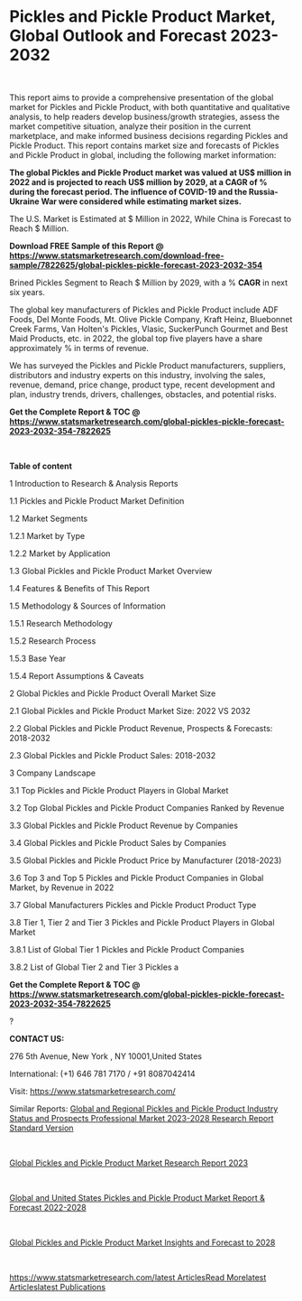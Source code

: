 <h1>Pickles and Pickle Product Market, Global Outlook and Forecast 2023-2032</h1><br/><p>This report aims to provide a comprehensive presentation of the global market for Pickles and Pickle Product, with both quantitative and qualitative analysis, to help readers develop business/growth strategies, assess the market competitive situation, analyze their position in the current marketplace, and make informed business decisions regarding Pickles and Pickle Product. This report contains market size and forecasts of Pickles and Pickle Product in global, including the following market information:</p>
 
 
 
 <p><strong>The global Pickles and Pickle Product market was valued at US$ million in 2022 and is projected to reach US$ million by 2029, at a <strong>CAGR</strong> of % during the forecast period. The influence of COVID-19 and the Russia-Ukraine War were considered while estimating market sizes.</strong></p>
 
 
 
 <p>The U.S. Market is Estimated at $ Million in 2022, While China is Forecast to Reach $ Million.</p>
 
 
 
 <p><strong>Download FREE Sample of this Report @ <a href="https://www.statsmarketresearch.com/download-free-sample/7822625/global-pickles-pickle-forecast-2023-2032-354">https://www.statsmarketresearch.com/download-free-sample/7822625/global-pickles-pickle-forecast-2023-2032-354</a></strong></p>
 
 
 
 <p>Brined Pickles Segment to Reach $ Million by 2029, with a % <strong>CAGR</strong> in next six years.</p>
 
 
 
 <p>The global key manufacturers of Pickles and Pickle Product include ADF Foods, Del Monte Foods, Mt. Olive Pickle Company, Kraft Heinz, Bluebonnet Creek Farms, Van Holten&#39;s Pickles, Vlasic, SuckerPunch Gourmet and Best Maid Products, etc. in 2022, the global top five players have a share approximately % in terms of revenue.</p>
 
 
 
 <p>We has surveyed the Pickles and Pickle Product manufacturers, suppliers, distributors and industry experts on this industry, involving the sales, revenue, demand, price change, product type, recent development and plan, industry trends, drivers, challenges, obstacles, and potential risks.</p>
 
 
 
 <div><b>Get the Complete Report & TOC @ <a href="https://www.statsmarketresearch.com/global-pickles-pickle-forecast-2023-2032-354-7822625">https://www.statsmarketresearch.com/global-pickles-pickle-forecast-2023-2032-354-7822625</a></b></div>
 
 
 
 <p><br />
 
 <b>Table of content</b></p>
 
 
 
 <p>1 Introduction to Research & Analysis Reports<br />
 
 1.1 Pickles and Pickle Product Market Definition<br />
 
 1.2 Market Segments<br />
 
 1.2.1 Market by Type<br />
 
 1.2.2 Market by Application<br />
 
 1.3 Global Pickles and Pickle Product Market Overview<br />
 
 1.4 Features & Benefits of This Report<br />
 
 1.5 Methodology & Sources of Information<br />
 
 1.5.1 Research Methodology<br />
 
 1.5.2 Research Process<br />
 
 1.5.3 Base Year<br />
 
 1.5.4 Report Assumptions & Caveats<br />
 
 2 Global Pickles and Pickle Product Overall Market Size<br />
 
 2.1 Global Pickles and Pickle Product Market Size: 2022 VS 2032<br />
 
 2.2 Global Pickles and Pickle Product Revenue, Prospects & Forecasts: 2018-2032<br />
 
 2.3 Global Pickles and Pickle Product Sales: 2018-2032<br />
 
 3 Company Landscape<br />
 
 3.1 Top Pickles and Pickle Product Players in Global Market<br />
 
 3.2 Top Global Pickles and Pickle Product Companies Ranked by Revenue<br />
 
 3.3 Global Pickles and Pickle Product Revenue by Companies<br />
 
 3.4 Global Pickles and Pickle Product Sales by Companies<br />
 
 3.5 Global Pickles and Pickle Product Price by Manufacturer (2018-2023)<br />
 
 3.6 Top 3 and Top 5 Pickles and Pickle Product Companies in Global Market, by Revenue in 2022<br />
 
 3.7 Global Manufacturers Pickles and Pickle Product Product Type<br />
 
 3.8 Tier 1, Tier 2 and Tier 3 Pickles and Pickle Product Players in Global Market<br />
 
 3.8.1 List of Global Tier 1 Pickles and Pickle Product Companies<br />
 
 3.8.2 List of Global Tier 2 and Tier 3 Pickles a</p>
 
 
 
 <div><b>Get the Complete Report & TOC @ <a href="https://www.statsmarketresearch.com/global-pickles-pickle-forecast-2023-2032-354-7822625">https://www.statsmarketresearch.com/global-pickles-pickle-forecast-2023-2032-354-7822625</a></b></div>
 
 
 
 <p>? </p>
 
 
 
 <p><b>CONTACT US:</b><br />
 
 276 5th Avenue, New York , NY 10001,United States<br />
 
 International: (+1) 646 781 7170 / +91 8087042414<br />
 
 Visit: <a href="https://www.statsmarketresearch.com/">https://www.statsmarketresearch.com/</a><br />
 
 Similar Reports: <a href="https://www.statsmarketresearch.com/global-pickles-pickle-forecast-2023-2032-354-7822625">Global and Regional Pickles and Pickle Product Industry Status and Prospects Professional Market 2023-2028 Research Report Standard Version</a><br />
 
 <br />
 
 <a href="https://www.statsmarketresearch.com/global-pickles-pickle-forecast-2023-2032-354-7822625">Global Pickles and Pickle Product Market Research Report 2023</a><br />
 
 <br />
 
 <a href="https://www.statsmarketresearch.com/global-pickles-pickle-forecast-2023-2032-354-7822625">Global and United States Pickles and Pickle Product Market Report & Forecast 2022-2028</a><br />
 
 <br />
 
 <a href="https://www.statsmarketresearch.com/global-pickles-pickle-forecast-2023-2032-354-7822625">Global Pickles and Pickle Product Market Insights and Forecast to 2028</a><br />
 
 <br />
 
 <a href="https://gyeongbokgung.com">https://www.statsmarketresearch.com/</a><a href="https://hallyeomaritime.com">latest Articles</a><a href="https://jingwansa.com">Read More</a><a href="https://nguoiviet.jp/">latest Articles</a><a href="https://www.intelmarketresearch.com/">latest Publications</a></p>